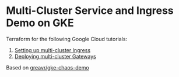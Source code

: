 # Multi-Cluster Service and Ingress Demo on GKE


Terraform for the following Google Cloud tutorials:
1. [Setting up multi-cluster Ingress](https://cloud.google.com/kubernetes-engine/docs/how-to/multi-cluster-ingress-setup)
2. [Deploying multi-cluster Gateways](https://cloud.google.com/kubernetes-engine/docs/how-to/deploying-multi-cluster-gateways#demo-app) 

Based on [greavr/gke-chaos-demo](https://github.com/greavr/gke-chaos-demo)
